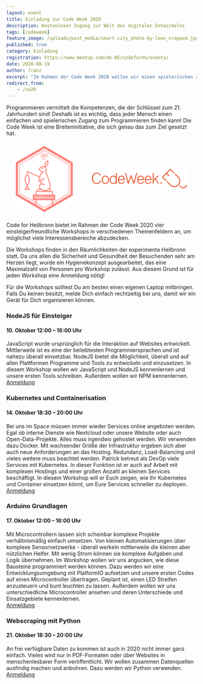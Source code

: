 ```yaml
---
layout: event
title: Einladung zur Code Week 2020 
description: Kostenloser Zugang zur Welt des digitalen Entwickelns
tags: [codeweek]
feature_image: /uploads/post_media/smart-city_photo-by-leon_cropped.jpg
published: true
category: Einladung
registration: https://www.meetup.com/de-DE/codeforhn/events/
date: 2020-08-19
author: franz
excerpt: "Im Rahmen der Code Week 2020 wollen wir einen spielerischen Zugang zur Digitalisierung bieten."
redirect_from:
    - /cw20
---
```


Programmieren vermittelt die Kompetenzen, die der Schlüssel zum 21. Jahrhundert sind! Deshalb ist es wichtig, dass jeder Mensch einen einfachen und spielerischen Zugang zum Programmieren finden kann! Die Code Week ist eine Breiteninitiative, die sich genau das zum Ziel gesetzt hat.  

<div style="display: flex; justify-content: space-around; align-items: center; max-height: 30vh; width: 100%;margin: 5% 0 5% 0;"><img style="max-width: 30%; max-height: 90%" src="/uploads/CodeForHeilbronn.svg" alt="CfHN Logo"><a style="max-width: 50%; max-height: 90%"  href="https://codeweek.eu"><img src="/uploads/post_media/Code-Week-2020.png" alt="Code Week Logo"></a></div>  

Code for Heilbronn bietet im Rahmen der Code Week 2020 vier einsteigerfreundliche Workshops in verschiedenen Themenfeldern an, um möglichst viele Interessensbereiche abzudecken.  

Die Workshops finden in den Räumlichkeiten der experimenta Heilbronn statt. Da uns allen die Sicherheit und Gesundheit der Besuchenden sehr am Herzen liegt, wurde ein Hygienekonzept ausgearbeitet, das eine Maximalzahl von Personen pro Workshop zulässt. Aus diesem Grund ist für jeden Workshop eine Anmeldung nötig!  

Für die Workshops solltest Du am besten einen eigenen Laptop mitbringen. Falls Du keinen besitzt, melde Dich einfach rechtzeitig bei uns, damit wir ein Gerät für Dich organisieren können.

### NodeJS für Einsteiger
#### 10. Oktober 12:00 – 16:00 Uhr
JavaScript wurde ursprünglich für die Interaktion auf Websites entwickelt. Mittlerweile ist es eine der beliebtesten Programmiersprachen und ist nahezu überall einsetzbar. NodeJS bietet die Möglichkeit, überall und auf allen Plattformen Programme und Tools zu entwickeln und einzusetzen. In diesem Workshop wollen wir JavaScript und NodeJS kennenlernen und unsere ersten Tools schreiben. Außerdem wollen wir NPM kennenlernen.  
[Anmeldung](https://www.meetup.com/de-DE/codeforhn/events/272673529/)

### Kubernetes und Containerisation
#### 14. Oktober 18:30 – 20:00 Uhr
Bei uns im Space müssen immer wieder Services online angeboten werden. Egal ob interne Dienste wie Nextcloud oder unsere Website oder auch Open-Data-Projekte. Alles muss irgendwo gehostet werden. Wir verwenden dazu Docker. Mit wachsender Größe der Infrastruktur ergeben sich aber auch neue Anforderungen an das Hosting. Redundanz, Load-Balancing und vieles weitere muss beachtet werden. Patrick betreut als DevOp viele Services mit Kubernetes. In dieser Funktion ist er auch auf Arbeit mit komplexen Hostings und einer großen Anzahl an kleinen Services beschäftigt. In diesem Workshop will er Euch zeigen, wie Ihr Kubernetes und Container einsetzen könnt, um Eure Services schneller zu deployen.  
[Anmeldung](https://www.meetup.com/de-DE/codeforhn/events/272673712/)

### Arduino Grundlagen
#### 17. Oktober 12:00 – 16:00 Uhr
Mit Microcontrollern lassen sich scheinbar komplexe Projekte verhältnismäßig einfach umsetzen. Von kleinen Automatisierungen über komplexe Sensornetzwerke - überall werkeln mittlerweile die kleinen aber nützlichen Helfer. Mit wenig Strom können sie komplexe Aufgaben und Logik übernehmen. Im Workshop wollen wir uns angucken, wie diese Bausteine programmiert werden können. Dazu werden wir eine Entwicklungsumgebung mit PlatformIO aufsetzen und unsere ersten Codes auf einen Microcontroller übertragen. Geplant ist, einen LED Streifen anzusteuern und bunt leuchten zu lassen. Außerdem wollen wir uns unterschiedliche Microcontroller ansehen und deren Unterschiede und Einsatzgebiete kennenlernen.  
[Anmeldung](https://www.meetup.com/de-DE/codeforhn/events/272673637/)

### Webscraping mit Python
#### 21. Oktober 18:30 – 20:00 Uhr
An frei verfügbare Daten zu kommen ist auch in 2020 nicht immer ganz einfach. Vieles wird nur in PDF-Formaten oder über Websites in menschenlesbarer Form veröffentlicht. Wir wollen zusammen Datenquellen ausfindig machen und anbohren. Dazu werden wir Python verwenden.  
[Anmeldung](https://www.meetup.com/de-DE/codeforhn/events/272673765/)
